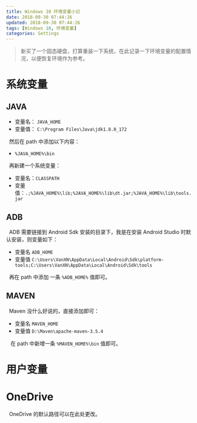 ```yaml
---
title: Windows 10 环境变量小记
date: 2018-09-30 07:44:26
updated: 2018-09-30 07:44:26
tags: [Windows 10, 环境变量]
categories: Settings
---
```


>新买了一个固态硬盘，打算重装一下系统，在此记录一下环境变量的配置情况，以便恢复环境作为参考。

# 系统变量

## JAVA
- 变量名： `JAVA_HOME`
- 变量值： `C:\Program Files\Java\jdk1.8.0_172`

&nbsp;&nbsp;然后在 path 中添加以下内容：
- `%JAVA_HOME%\bin`

&nbsp;&nbsp;再新建一个系统变量：
- 变量名：`CLASSPATH`
- 变量值：`.;%JAVA_HOME%\lib;%JAVA_HOME%\lib\dt.jar;%JAVA_HOME%\lib\tools.jar`

## ADB
&nbsp;&nbsp;ADB 需要链接到 Android Sdk 安装的目录下，我是在安装 Android Studio 时默认安装，则变量如下：
- 变量名 `ADB_HOME`
- 变量值 `C:\Users\VanXN\AppData\Local\Android\Sdk\platform-tools;C:\Users\VanXN\AppData\Local\Android\Sdk\tools`

&nbsp;&nbsp;再在 path 中添加 一条 `%ADB_HOME%` 值即可。

## MAVEN
&nbsp;&nbsp;Maven 没什么好说的，直接添加即可：
- 变量名 `MAVEN_HOME`
- 变量值 `D:\Maven\apache-maven-3.5.4`

&nbsp;&nbsp; 在 path 中新增一条 `%MAVEN_HOME%\bin` 值即可。

# 用户变量

# OneDrive
&nbsp;&nbsp;OneDrive 的默认路径可以在此处更改。
